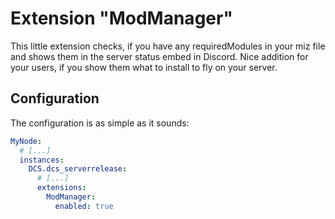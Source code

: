# Extension "ModManager"
This little extension checks, if you have any requiredModules in your miz file and shows them in the server status
embed in Discord. Nice addition for your users, if you show them what to install to fly on your server.

## Configuration
The configuration is as simple as it sounds:
```yaml
MyNode:
  # [...]
  instances:
    DCS.dcs_serverrelease:
      # [...]
      extensions:
        ModManager:
          enabled: true
```
